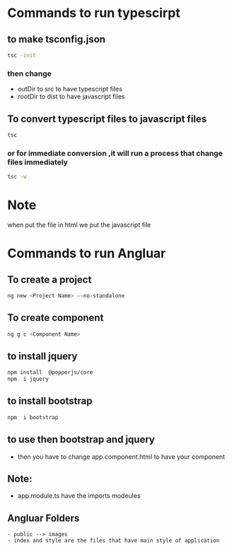 # Commands to run typescirpt
## to make tsconfig.json
```sh
tsc -init
```
### then change 
- outDir to src to have typescript files
- rootDir to dist to have javascript files

## To convert typescript files to javascript files

```sh
tsc 
```
### or for immediate conversion ,it will run a process that change files immediately
```sh
tsc -w
```

# Note
when put the file in html we put the javascript file

# Commands to run Angluar

## To create a project
```sh
ng new <Project Name> --no-standalone
```
## To create component
```sh
ng g c <Component Name> 
```
## to install jquery
```sh
npm install  @popperjs/core 
npm  i jquery
```

## to install bootstrap
```sh
npm  i bootstrap
```
## to use then bootstrap and jquery
- then you have to change app.component.html to have your component
## Note:
 - app.module.ts have the imports modeules

## Angluar Folders
    - public --> images
    - index and style are the files that have main style of application
    
